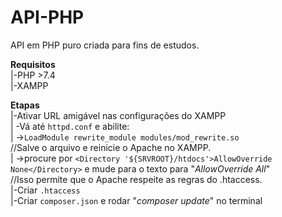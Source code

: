 # API-PHP
API em PHP puro criada para fins de estudos.

 **Requisitos**  
|-PHP >7.4  
|-XAMPP  

 **Etapas**  
|-Ativar URL amigável nas configurações do XAMPP  
|  -Vá até `httpd.conf` e abilite:  
|     ->`LoadModule rewrite_module modules/mod_rewrite.so`  
            //Salve o arquivo e reinicie o Apache no XAMPP.  
|      ->procure por `<Directory '${SRVROOT}/htdocs'>AllowOverride None</Directory>` e mude para o texto para "*AllowOverride All*"  
            //Isso permite que o Apache respeite as regras do .htaccess.  
|-Criar `.htaccess`  
|-Criar `composer.json` e rodar "*composer update*" no terminal  

